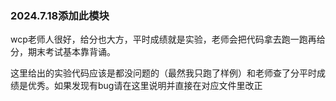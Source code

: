 ### 2024.7.18添加此模块

wcp老师人很好，给分也大方，平时成绩就是实验，老师会把代码拿去跑一跑再给分，期末考试基本靠背诵。

这里给出的实验代码应该是都没问题的（最然我只跑了样例）和老师查了分平时成绩是优秀。如果发现有bug请在这里说明并直接在对应文件里改正

